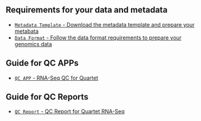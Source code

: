 ## Requirements for your data and metadata
- [`Metadata Template` - Download the metadata template and prepare your metabata](./metadata_template.md)
- [`Data Format` - Follow the data format requirements to prepare your genomics data](./omics_data_format.md)

## Guide for QC APPs
- [`QC APP` - RNA-Seq QC for Quartet](./analysis_pipeline.md)

## Guide for QC Reports
- [`QC Report` - QC Report for Quartet RNA-Seq](./qc_report.md)